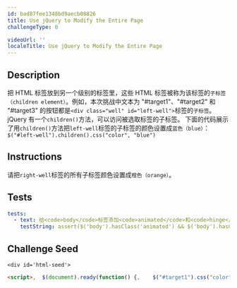 ```yaml
---
id: bad87fee1348bd9aecb08826
title: Use jQuery to Modify the Entire Page
challengeType: 0

videoUrl: ''
localeTitle: Use jQuery to Modify the Entire Page
---
```


## Description
<section id='description'>
把 HTML 标签放到另一个级别的标签里，这些 HTML 标签被称为该标签的<code>子标签（children element）</code>。例如，本次挑战中文本为 "#target1"、"#target2" 和 "#target3" 的按钮都是<code>&#60;div class="well" id="left-well"&#62;</code>标签的<code>子标签</code>。
jQuery 有一个<code>children()</code>方法，可以访问被选取标签的子标签。
下面的代码展示了用<code>children()</code>方法把<code>left-well</code>标签的子标签的颜色设置成<code>蓝色（blue）</code>：
<code>$("#left-well").children().css("color", "blue")</code>
</section>

## Instructions
<section id='instructions'>
请把<code>right-well</code>标签的所有子标签颜色设置成<code>橙色（orange）</code>。
</section>

## Tests
<section id='tests'>

```yml
tests:
  - text: 给<code>body</code>标签添加<code>animated</code>和<code>hinge</code>类。
    testString: assert($('body').hasClass('animated') && $('body').hasClass('hinge'), '给<code>body</code>标签添加<code>animated</code>和<code>hinge</code>类。');

```

</section>

## Challenge Seed
<section id='challengeSeed'>

    <div id='html-seed'>
```html
<script>,  $(document).ready(function() {,    $("#target1").css("color", "red");,    $("#target1").prop("disabled", true);,    $("#target4").remove();,    $("#target2").appendTo("#right-well");,    $("#target5").clone().appendTo("#left-well");,    $("#target1").parent().css("background-color", "red");,    $("#right-well").children().css("color", "orange");,    $("#left-well").children().css("color", "green");,    $(".target:nth-child(2)").addClass("animated bounce");,    $(".target:even").addClass("animated shake");,,  });,</script>,,<!-- 请修改本行以上的代码 -->,,<div class="container-fluid">,  <h3 class="text-primary text-center">jQuery Playground</h3>,  <div class="row">,    <div class="col-xs-6">,      <h4>#left-well</h4>,      <div class="well" id="left-well">,        <button class="btn btn-default target" id="target1">#target1</button>,        <button class="btn btn-default target" id="target2">#target2</button>,        <button class="btn btn-default target" id="target3">#target3</button>,      </div>,    </div>,    <div class="col-xs-6">,      <h4>#right-well</h4>,      <div class="well" id="right-well">,        <button class="btn btn-default target" id="target4">#target4</button>,        <button class="btn btn-default target" id="target5">#target5</button>,        <button class="btn btn-default target" id="target6">#target6</button>,      </div>,    </div>,  </div>,</div>
```





</div>





</section>

              